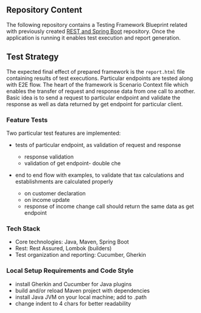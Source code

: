 ## Repository Content

The following repository contains a Testing Framework Blueprint related with previously created [REST and Spring
Boot](https://github.com/mwstyczynski/REST-and-Spring-Boot) repository. Once the application is running it enables test
execution and report generation.

## Test Strategy

The expected final effect of prepared framework is the `report.html` file containing results of test executions.
Particular endpoints are tested along with E2E flow. The heart of the framework is Scenario Context file which enables
the transfer of request and response data from one call to another. Basic idea is to send a request to particular
endpoint and validate the response as well as data returned by get endpoint for particular client.

### Feature Tests

Two particular test features are implemented:

- tests of particular endpoint, as validation of request and response
    - response validation
    - validation of get endpoint- double che
- end to end flow with examples, to validate that tax calculations and establishments are calculated properly
    - on customer declaration
    - on income update

    + response of income change call should return the same data as get endpoint

### Tech Stack

* Core technologies: Java, Maven, Spring Boot
* Rest:   Rest Assured, Lombok (builders)
* Test organization and reporting: Cucumber, Gherkin

### Local Setup Requirements and Code Style

- install Gherkin and Cucumber for Java plugins
- build and/or reload Maven project with dependencies
- install Java JVM on your local machine; add to .path
- change indent to 4 chars for better readability

